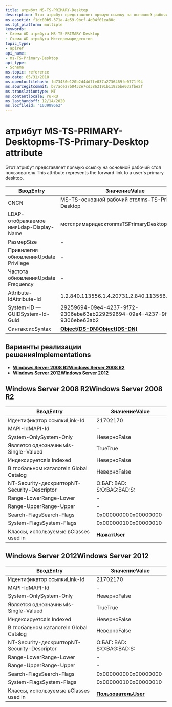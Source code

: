 ```yaml
---
title: атрибут MS-TS-PRIMARY-Desktop
description: Этот атрибут представляет прямую ссылку на основной рабочий стол пользователя.
ms.assetid: f1dc80b5-371a-4e59-9bcf-4d04f01ea80c
ms.tgt_platform: multiple
keywords:
- Схема AD атрибута MS-TS-PRIMARY-Desktop
- Схема AD атрибута Мстспримаридесктоп
topic_type:
- apiref
api_name:
- ms-TS-Primary-Desktop
api_type:
- Schema
ms.topic: reference
ms.date: 05/31/2018
ms.openlocfilehash: fd73430e120b2d44d7fe037a2736469fe0771f94
ms.sourcegitcommit: b77ace27b0432e7cd3863191b11926be032fbe2f
ms.translationtype: MT
ms.contentlocale: ru-RU
ms.lasthandoff: 12/14/2020
ms.locfileid: "103989662"
---
```

# <a name="ms-ts-primary-desktop-attribute"></a><span data-ttu-id="18ed2-105">атрибут MS-TS-PRIMARY-Desktop</span><span class="sxs-lookup"><span data-stu-id="18ed2-105">ms-TS-Primary-Desktop attribute</span></span>

<span data-ttu-id="18ed2-106">Этот атрибут представляет прямую ссылку на основной рабочий стол пользователя.</span><span class="sxs-lookup"><span data-stu-id="18ed2-106">This attribute represents the forward link to a user's primary desktop.</span></span>



| <span data-ttu-id="18ed2-107">Ввод</span><span class="sxs-lookup"><span data-stu-id="18ed2-107">Entry</span></span> | <span data-ttu-id="18ed2-108">Значение</span><span class="sxs-lookup"><span data-stu-id="18ed2-108">Value</span></span> |
|-------------------|-----------------------------------------|
| <span data-ttu-id="18ed2-109">CN</span><span class="sxs-lookup"><span data-stu-id="18ed2-109">CN</span></span>                | <span data-ttu-id="18ed2-110">MS-TS-основной рабочий стол</span><span class="sxs-lookup"><span data-stu-id="18ed2-110">ms-TS-Primary-Desktop</span></span>                   |
| <span data-ttu-id="18ed2-111">LDAP-отображаемое имя</span><span class="sxs-lookup"><span data-stu-id="18ed2-111">Ldap-Display-Name</span></span> | <span data-ttu-id="18ed2-112">мстспримаридесктоп</span><span class="sxs-lookup"><span data-stu-id="18ed2-112">msTSPrimaryDesktop</span></span>                      |
| <span data-ttu-id="18ed2-113">Размер</span><span class="sxs-lookup"><span data-stu-id="18ed2-113">Size</span></span>              | \-                                      |
| <span data-ttu-id="18ed2-114">Привилегия обновления</span><span class="sxs-lookup"><span data-stu-id="18ed2-114">Update Privilege</span></span>  | \-                                      |
| <span data-ttu-id="18ed2-115">Частота обновления</span><span class="sxs-lookup"><span data-stu-id="18ed2-115">Update Frequency</span></span>  | \-                                      |
| <span data-ttu-id="18ed2-116">Attribute-Id</span><span class="sxs-lookup"><span data-stu-id="18ed2-116">Attribute-Id</span></span>      | <span data-ttu-id="18ed2-117">1.2.840.113556.1.4.2073</span><span class="sxs-lookup"><span data-stu-id="18ed2-117">1.2.840.113556.1.4.2073</span></span>                 |
| <span data-ttu-id="18ed2-118">System-ID — GUID</span><span class="sxs-lookup"><span data-stu-id="18ed2-118">System-Id-Guid</span></span>    | <span data-ttu-id="18ed2-119">29259694-09e4-4237-9f72-9306ebe63ab2</span><span class="sxs-lookup"><span data-stu-id="18ed2-119">29259694-09e4-4237-9f72-9306ebe63ab2</span></span>    |
| <span data-ttu-id="18ed2-120">Синтаксис</span><span class="sxs-lookup"><span data-stu-id="18ed2-120">Syntax</span></span>            | [<span data-ttu-id="18ed2-121">**Object(DS-DN)**</span><span class="sxs-lookup"><span data-stu-id="18ed2-121">**Object(DS-DN)**</span></span>](s-object-ds-dn.md) |



## <a name="implementations"></a><span data-ttu-id="18ed2-122">Варианты реализации решения</span><span class="sxs-lookup"><span data-stu-id="18ed2-122">Implementations</span></span>

-   [<span data-ttu-id="18ed2-123">**Windows Server 2008 R2**</span><span class="sxs-lookup"><span data-stu-id="18ed2-123">**Windows Server 2008 R2**</span></span>](#windows-server-2008-r2)
-   [<span data-ttu-id="18ed2-124">**Windows Server 2012**</span><span class="sxs-lookup"><span data-stu-id="18ed2-124">**Windows Server 2012**</span></span>](#windows-server-2012)

## <a name="windows-server-2008-r2"></a><span data-ttu-id="18ed2-125">Windows Server 2008 R2</span><span class="sxs-lookup"><span data-stu-id="18ed2-125">Windows Server 2008 R2</span></span>



| <span data-ttu-id="18ed2-126">Ввод</span><span class="sxs-lookup"><span data-stu-id="18ed2-126">Entry</span></span> | <span data-ttu-id="18ed2-127">Значение</span><span class="sxs-lookup"><span data-stu-id="18ed2-127">Value</span></span> |
|------------------------|-----------------------------------|
| <span data-ttu-id="18ed2-128">Идентификатор ссылки</span><span class="sxs-lookup"><span data-stu-id="18ed2-128">Link-Id</span></span>                | <span data-ttu-id="18ed2-129">2170</span><span class="sxs-lookup"><span data-stu-id="18ed2-129">2170</span></span>                              |
| <span data-ttu-id="18ed2-130">MAPI-Id</span><span class="sxs-lookup"><span data-stu-id="18ed2-130">MAPI-Id</span></span>                | \-                                |
| <span data-ttu-id="18ed2-131">System-Only</span><span class="sxs-lookup"><span data-stu-id="18ed2-131">System-Only</span></span>            | <span data-ttu-id="18ed2-132">Неверно</span><span class="sxs-lookup"><span data-stu-id="18ed2-132">False</span></span>                             |
| <span data-ttu-id="18ed2-133">Является однозначным</span><span class="sxs-lookup"><span data-stu-id="18ed2-133">Is-Single-Valued</span></span>       | <span data-ttu-id="18ed2-134">True</span><span class="sxs-lookup"><span data-stu-id="18ed2-134">True</span></span>                              |
| <span data-ttu-id="18ed2-135">Индексируется</span><span class="sxs-lookup"><span data-stu-id="18ed2-135">Is Indexed</span></span>             | <span data-ttu-id="18ed2-136">Неверно</span><span class="sxs-lookup"><span data-stu-id="18ed2-136">False</span></span>                             |
| <span data-ttu-id="18ed2-137">В глобальном каталоге</span><span class="sxs-lookup"><span data-stu-id="18ed2-137">In Global Catalog</span></span>      | <span data-ttu-id="18ed2-138">Неверно</span><span class="sxs-lookup"><span data-stu-id="18ed2-138">False</span></span>                             |
| <span data-ttu-id="18ed2-139">NT-Security-дескриптор</span><span class="sxs-lookup"><span data-stu-id="18ed2-139">NT-Security-Descriptor</span></span> | <span data-ttu-id="18ed2-140">О:БАГ: BAD: S:</span><span class="sxs-lookup"><span data-stu-id="18ed2-140">O:BAG:BAD:S:</span></span>                      |
| <span data-ttu-id="18ed2-141">Range-Lower</span><span class="sxs-lookup"><span data-stu-id="18ed2-141">Range-Lower</span></span>            | \-                                |
| <span data-ttu-id="18ed2-142">Range-Upper</span><span class="sxs-lookup"><span data-stu-id="18ed2-142">Range-Upper</span></span>            | \-                                |
| <span data-ttu-id="18ed2-143">Search-Flags</span><span class="sxs-lookup"><span data-stu-id="18ed2-143">Search-Flags</span></span>           | <span data-ttu-id="18ed2-144">0x00000000</span><span class="sxs-lookup"><span data-stu-id="18ed2-144">0x00000000</span></span>                        |
| <span data-ttu-id="18ed2-145">System-Flags</span><span class="sxs-lookup"><span data-stu-id="18ed2-145">System-Flags</span></span>           | <span data-ttu-id="18ed2-146">0x00000010</span><span class="sxs-lookup"><span data-stu-id="18ed2-146">0x00000010</span></span>                        |
| <span data-ttu-id="18ed2-147">Классы, используемые в</span><span class="sxs-lookup"><span data-stu-id="18ed2-147">Classes used in</span></span>        | [<span data-ttu-id="18ed2-148">**Нажат**</span><span class="sxs-lookup"><span data-stu-id="18ed2-148">**User**</span></span>](c-user.md)<br/> |



## <a name="windows-server-2012"></a><span data-ttu-id="18ed2-149">Windows Server 2012</span><span class="sxs-lookup"><span data-stu-id="18ed2-149">Windows Server 2012</span></span>



| <span data-ttu-id="18ed2-150">Ввод</span><span class="sxs-lookup"><span data-stu-id="18ed2-150">Entry</span></span> | <span data-ttu-id="18ed2-151">Значение</span><span class="sxs-lookup"><span data-stu-id="18ed2-151">Value</span></span> |
|------------------------|-----------------------------------|
| <span data-ttu-id="18ed2-152">Идентификатор ссылки</span><span class="sxs-lookup"><span data-stu-id="18ed2-152">Link-Id</span></span>                | <span data-ttu-id="18ed2-153">2170</span><span class="sxs-lookup"><span data-stu-id="18ed2-153">2170</span></span>                              |
| <span data-ttu-id="18ed2-154">MAPI-Id</span><span class="sxs-lookup"><span data-stu-id="18ed2-154">MAPI-Id</span></span>                | \-                                |
| <span data-ttu-id="18ed2-155">System-Only</span><span class="sxs-lookup"><span data-stu-id="18ed2-155">System-Only</span></span>            | <span data-ttu-id="18ed2-156">Неверно</span><span class="sxs-lookup"><span data-stu-id="18ed2-156">False</span></span>                             |
| <span data-ttu-id="18ed2-157">Является однозначным</span><span class="sxs-lookup"><span data-stu-id="18ed2-157">Is-Single-Valued</span></span>       | <span data-ttu-id="18ed2-158">True</span><span class="sxs-lookup"><span data-stu-id="18ed2-158">True</span></span>                              |
| <span data-ttu-id="18ed2-159">Индексируется</span><span class="sxs-lookup"><span data-stu-id="18ed2-159">Is Indexed</span></span>             | <span data-ttu-id="18ed2-160">Неверно</span><span class="sxs-lookup"><span data-stu-id="18ed2-160">False</span></span>                             |
| <span data-ttu-id="18ed2-161">В глобальном каталоге</span><span class="sxs-lookup"><span data-stu-id="18ed2-161">In Global Catalog</span></span>      | <span data-ttu-id="18ed2-162">Неверно</span><span class="sxs-lookup"><span data-stu-id="18ed2-162">False</span></span>                             |
| <span data-ttu-id="18ed2-163">NT-Security-дескриптор</span><span class="sxs-lookup"><span data-stu-id="18ed2-163">NT-Security-Descriptor</span></span> | <span data-ttu-id="18ed2-164">О:БАГ: BAD: S:</span><span class="sxs-lookup"><span data-stu-id="18ed2-164">O:BAG:BAD:S:</span></span>                      |
| <span data-ttu-id="18ed2-165">Range-Lower</span><span class="sxs-lookup"><span data-stu-id="18ed2-165">Range-Lower</span></span>            | \-                                |
| <span data-ttu-id="18ed2-166">Range-Upper</span><span class="sxs-lookup"><span data-stu-id="18ed2-166">Range-Upper</span></span>            | \-                                |
| <span data-ttu-id="18ed2-167">Search-Flags</span><span class="sxs-lookup"><span data-stu-id="18ed2-167">Search-Flags</span></span>           | <span data-ttu-id="18ed2-168">0x00000000</span><span class="sxs-lookup"><span data-stu-id="18ed2-168">0x00000000</span></span>                        |
| <span data-ttu-id="18ed2-169">System-Flags</span><span class="sxs-lookup"><span data-stu-id="18ed2-169">System-Flags</span></span>           | <span data-ttu-id="18ed2-170">0x00000010</span><span class="sxs-lookup"><span data-stu-id="18ed2-170">0x00000010</span></span>                        |
| <span data-ttu-id="18ed2-171">Классы, используемые в</span><span class="sxs-lookup"><span data-stu-id="18ed2-171">Classes used in</span></span>        | [<span data-ttu-id="18ed2-172">**Пользователь**</span><span class="sxs-lookup"><span data-stu-id="18ed2-172">**User**</span></span>](c-user.md)<br/> |



 

 






